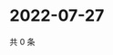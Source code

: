 # 2022-07-27

共 0 条

<!-- BEGIN WEIBO -->
<!-- 最后更新时间 Wed Jul 27 2022 06:15:54 GMT+0800 (China Standard Time) -->

<!-- END WEIBO -->
